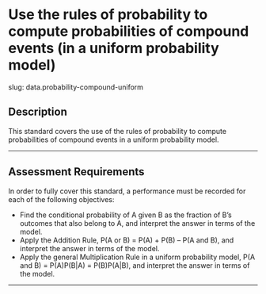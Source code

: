 # Use the rules of probability to compute probabilities of compound events (in a uniform probability model)

slug: data.probability-compound-uniform

## Description
This standard covers the use of the rules of probability to compute probabilities of compound events in a uniform probability model.


---
## Assessment Requirements
In order to fully cover this standard, a performance must be recorded for each of the following objectives:

- Find the conditional probability of A given B as the fraction of B’s outcomes that also belong to A, and interpret the answer in terms of the model.
- Apply the Addition Rule, P(A or B) = P(A) + P(B) – P(A and B), and interpret the answer in terms of the model.
- Apply the general Multiplication Rule in a uniform probability model, P(A and B) = P(A)P(B|A) = P(B)P(A|B), and interpret the answer in terms of the model.

---
